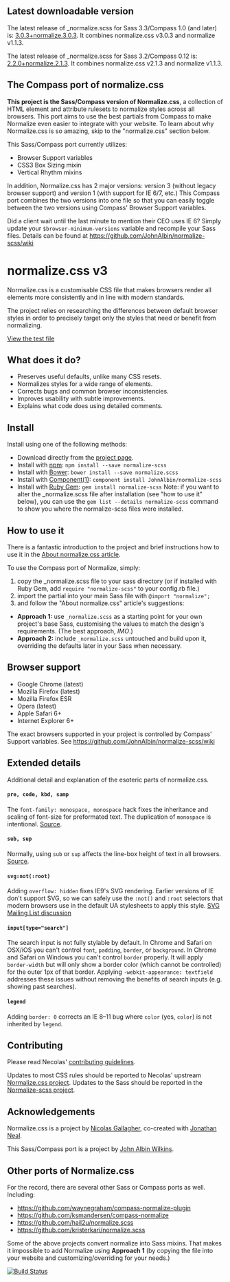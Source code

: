 ## Latest downloadable version

The latest release of _normalize.scss for Sass 3.3/Compass 1.0 (and later) is: [3.0.3+normalize.3.0.3](https://github.com/JohnAlbin/normalize-scss/releases/tag/3.0.3%2Bnormalize.3.0.3).
It combines normalize.css v3.0.3 and normalize v1.1.3.

The latest release of _normalize.scss for Sass 3.2/Compass 0.12 is: [2.2.0+normalize.2.1.3](https://github.com/JohnAlbin/normalize-scss/releases/tag/2.2.0%2Bnormalize.2.1.3).
It combines normalize.css v2.1.3 and normalize v1.1.3.

## The Compass port of normalize.css

__This project is the Sass/Compass version of Normalize.css__, a collection of
HTML element and attribute rulesets to normalize styles across all browsers.
This port aims to use the best partials from Compass to make Normalize even
easier to integrate with your website. To learn about why Normalize.css is so
amazing, skip to the "normalize.css" section below.

This Sass/Compass port currently utilizes:

* Browser Support variables
* CSS3 Box Sizing mixin
* Vertical Rhythm mixins

In addition, Normalize.css has 2 major versions: version 3 (without legacy
browser support) and version 1 (with support for IE 6/7, etc.) This Compass port
combines the two versions into one file so that you can easily toggle between
the two versions using Compass' Browser Support variables.

Did a client wait until the last minute to mention their CEO uses IE 6? Simply
update your `$browser-minimum-versions` variable and recompile your Sass files.
Details can be found at https://github.com/JohnAlbin/normalize-scss/wiki

# normalize.css v3

Normalize.css is a customisable CSS file that makes browsers render all
elements more consistently and in line with modern standards.

The project relies on researching the differences between default browser
styles in order to precisely target only the styles that need or benefit from
normalizing.

[View the test file](http://necolas.github.io/normalize.css/latest/test.html)

## What does it do?

* Preserves useful defaults, unlike many CSS resets.
* Normalizes styles for a wide range of elements.
* Corrects bugs and common browser inconsistencies.
* Improves usability with subtle improvements.
* Explains what code does using detailed comments.

## Install

Install using one of the following methods:

* Download directly from the [project page](https://github.com/JohnAlbin/normalize-scss/releases).
* Install with [npm](http://npmjs.org/): `npm install --save normalize-scss`
* Install with [Bower](http://bower.io/): `bower install --save normalize.scss`
* Install with [Component(1)](http://component.io/): `component install JohnAlbin/normalize-scss`
* Install with [Ruby Gem](https://rubygems.org/gems/normalize-scss):
  `gem install normalize-scss` Note: if you want to alter the _normalize.scss
  file after installation (see "how to use it" below), you can use the
  `gem list --details normalize-scss` command to show you where the
  normalize-scss files were installed.

## How to use it

There is a fantastic introduction to the project and brief instructions how to
use it in the [About normalize.css article](http://nicolasgallagher.com/about-normalize-css/).

To use the Compass port of Normalize, simply:

1. copy the _normalize.scss file to your sass directory (or if installed with
   Ruby Gem, add `require "normalize-scss"` to your config.rb file.)
2. import the partial into your main Sass file with `@import "normalize";`
3. and follow the "About normalize.css" article's suggestions:
  * __Approach 1:__ use `_normalize.scss` as a starting point for your own
    project's base Sass, customising the values to match the design's
    requirements. (The best approach, _IMO_.)
  * __Approach 2:__ include `_normalize.scss` untouched and build upon it,
    overriding the defaults later in your Sass when necessary.

## Browser support

* Google Chrome (latest)
* Mozilla Firefox (latest)
* Mozilla Firefox ESR
* Opera (latest)
* Apple Safari 6+
* Internet Explorer 6+

The exact browsers supported in your project is controlled by Compass' Support
variables. See https://github.com/JohnAlbin/normalize-scss/wiki

## Extended details

Additional detail and explanation of the esoteric parts of normalize.css.

#### `pre, code, kbd, samp`

The `font-family: monospace, monospace` hack fixes the inheritance and scaling
of font-size for preformated text. The duplication of `monospace` is
intentional.  [Source](http://en.wikipedia.org/wiki/User:Davidgothberg/Test59).

#### `sub, sup`

Normally, using `sub` or `sup` affects the line-box height of text in all
browsers. [Source](http://gist.github.com/413930).

#### `svg:not(:root)`

Adding `overflow: hidden` fixes IE9's SVG rendering. Earlier versions of IE
don't support SVG, so we can safely use the `:not()` and `:root` selectors that
modern browsers use in the default UA stylesheets to apply this style. [SVG
Mailing List discussion](http://lists.w3.org/Archives/Public/public-svg-wg/2008JulSep/0339.html)

#### `input[type="search"]`

The search input is not fully stylable by default. In Chrome and Safari on
OSX/iOS you can't control `font`, `padding`, `border`, or `background`. In
Chrome and Safari on Windows you can't control `border` properly. It will apply
`border-width` but will only show a border color (which cannot be controlled)
for the outer 1px of that border. Applying `-webkit-appearance: textfield`
addresses these issues without removing the benefits of search inputs (e.g.
showing past searches).

#### `legend`

Adding `border: 0` corrects an IE 8–11 bug where `color` (yes, `color`) is not
inherited by `legend`.

## Contributing
Please read Necolas' [contributing
guidelines](CONTRIBUTING.md).

Updates to most CSS rules should be reported to Necolas' upstream [Normalize.css
project](http://necolas.github.com/normalize.css/). Updates to the Sass should
be reported in the [Normalize-scss project](https://github.com/JohnAlbin/normalize-scss/).

## Acknowledgements

Normalize.css is a project by [Nicolas Gallagher](https://github.com/necolas),
co-created with [Jonathan Neal](https://github.com/jonathantneal).

This Sass/Compass port is a project by [John Albin Wilkins](http://john.albin.net).

## Other ports of Normalize.css

For the record, there are several other Sass or Compass ports as well.
Including:

* https://github.com/waynegraham/compass-normalize-plugin
* https://github.com/ksmandersen/compass-normalize
* https://github.com/hail2u/normalize.scss
* https://github.com/kristerkari/normalize.scss

Some of the above projects convert normalize into Sass mixins. That makes it
impossible to add Normalize using __Approach 1__ (by copying the file into your
website and customizing/overriding for your needs.)

[![Build Status](https://travis-ci.org/JohnAlbin/normalize-scss.png?branch=master)](https://travis-ci.org/JohnAlbin/normalize-scss)

